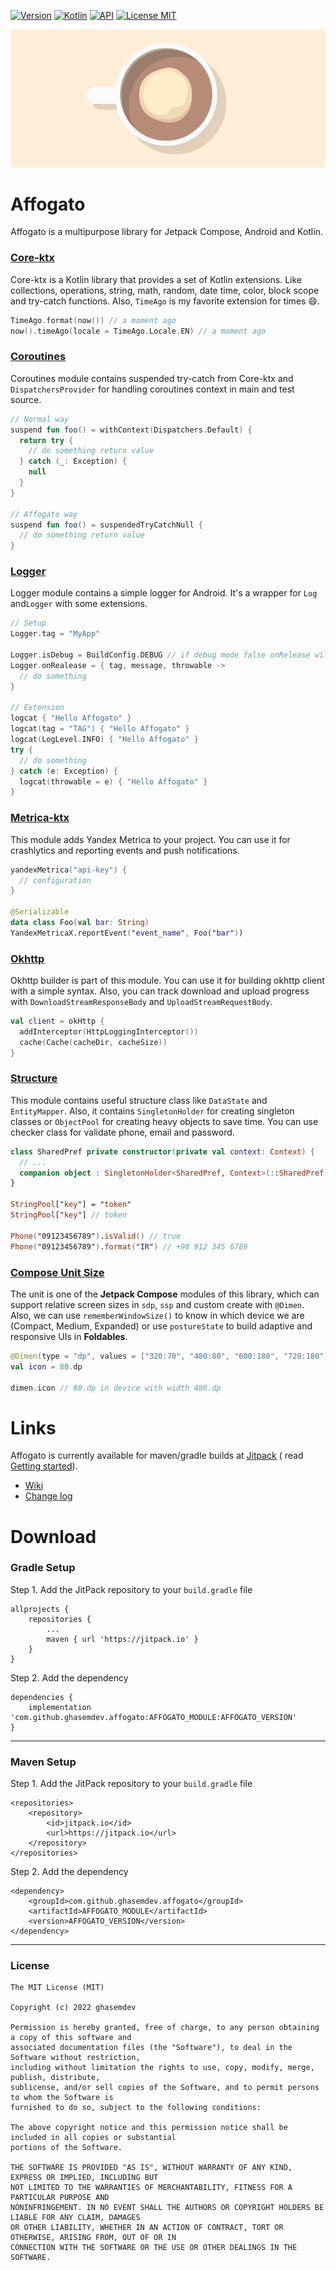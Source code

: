 [![Version](https://shields.io/badge/VERSION-1.10.1-blue?style=for-the-badge)](https://github.com/ghasemdev/affogato/releases/tag/1.10.1)
[![Kotlin](https://shields.io/badge/Kotlin-1.9.10-pink?style=for-the-badge)](https://kotlinlang.org/)
[![API](https://shields.io/badge/Api-+21-green?style=for-the-badge)](https://www.android.com/)
[![License MIT](https://shields.io/badge/LICENSE-MIT-orange?style=for-the-badge)](https://opensource.org/licenses/MIT)

![affogato_img](assets/affogato.png)

# Affogato

Affogato is a multipurpose library for Jetpack Compose, Android and Kotlin.

### [Core-ktx](https://github.com/ghasemdev/affogato/wiki/Core-Ktx)

Core-ktx is a Kotlin library that provides a set of Kotlin extensions. Like collections, operations,
string, math, random, date time, color, block scope and try-catch functions. Also, `TimeAgo` is my
favorite extension for times 😄.

```kotlin
TimeAgo.format(now()) // a moment ago
now().timeAgo(locale = TimeAgo.Locale.EN) // a moment ago
```

### [Coroutines](https://github.com/ghasemdev/affogato/wiki/Coroutines)

Coroutines module contains suspended try-catch from Core-ktx and `DispatchersProvider` for handling
coroutines context in main and test source.

```Kotlin
// Normal way
suspend fun foo() = withContext(Dispatchers.Default) {
  return try {
    // do something return value
  } catch (_: Exception) {
    null
  }
}

// Affogato way
suspend fun foo() = suspendedTryCatchNull {
  // do something return value
}
```

### [Logger](https://github.com/ghasemdev/affogato/wiki/Logger)

Logger module contains a simple logger for Android. It's a wrapper for `Log` and`Logger` with some
extensions.

```Kotlin
// Setup
Logger.tag = "MyApp"

Logger.isDebug = BuildConfig.DEBUG // if debug mode false onRelease will be called.
Logger.onRealease = { tag, message, throwable ->
  // do something
}

// Extension
logcat { "Hello Affogato" }
logcat(tag = "TAG") { "Hello Affogato" }
logcat(LogLevel.INFO) { "Hello Affogato" }
try {
  // do something
} catch (e: Exception) {
  logcat(throwable = e) { "Hello Affogato" }
}
```

### [Metrica-ktx](https://github.com/ghasemdev/affogato/wiki/Metrica-Ktx)

This module adds Yandex Metrica to your project. You can use it for crashlytics and reporting events
and push notifications.

```kotlin
yandexMetrica("api-key") {
  // configuration
}

@Serializable
data class Foo(val bar: String)
YandexMetricaX.reportEvent("event_name", Foo("bar"))
```

### [Okhttp](https://github.com/ghasemdev/affogato/wiki/Okhttp)

Okhttp builder is part of this module. You can use it for building okhttp client with a simple
syntax. Also, you can track download and upload progress with `DownloadStreamResponseBody`
and `UploadStreamRequestBody`.

```kotlin
val client = okHttp {
  addInterceptor(HttpLoggingInterceptor())
  cache(Cache(cacheDir, cacheSize))
}
```

### [Structure](https://github.com/ghasemdev/affogato/wiki/Structure)

This module contains useful structure class like `DataState` and `EntityMapper`. Also, it contains
`SingletonHolder` for creating singleton classes or `ObjectPool` for creating heavy objects to save
time. You can use checker class for validate phone, email and password.

```kotlin
class SharedPref private constructor(private val context: Context) {
  // ...
  companion object : SingletonHolder<SharedPref, Context>(::SharedPref)
}

StringPool["key"] = "token"
StringPool["key"] // token

Phone("09123456789").isValid() // true
Phone("09123456789").format("IR") // +98 912 345 6789
```

### [Compose Unit Size](https://github.com/ghasemdev/affogato/wiki/Unit-Size)

The unit is one of the **Jetpack Compose** modules of this library, which can support relative
screen sizes in `sdp`, `ssp` and custom create with `@Dimen`. Also, we can
use `rememberWindowSize()` to know in which device we are (Compact, Medium, Expanded) or
use `postureState` to build adaptive and responsive UIs in **Foldables**.

```kotlin
@Dimen(type = "dp", values = ["320:70", "480:80", "600:180", "720:180"])
val icon = 80.dp

dimen.icon // 80.dp in device with width 480.dp
```

# Links

Affogato is currently available for maven/gradle builds
at [Jitpack](https://jitpack.io/#ghasemdev/affogato/1.10.1) (
read [Getting started](https://github.com/ghasemdev/affogato/wiki/Getting-Started)).

* [Wiki](https://github.com/ghasemdev/affogato/wiki)
* [Change log](https://github.com/ghasemdev/affogato/blob/master/CHANGELOG.md)

# Download

### Gradle Setup

Step 1. Add the JitPack repository to your `build.gradle` file

```
allprojects {
    repositories {
        ...
        maven { url 'https://jitpack.io' }
    }
}
```

Step 2. Add the dependency

```
dependencies {
    implementation 'com.github.ghasemdev.affogato:AFFOGATO_MODULE:AFFOGATO_VERSION'
}
```

---

### Maven Setup

Step 1. Add the JitPack repository to your `build.gradle` file

```
<repositories>
    <repository>
        <id>jitpack.io</id>
        <url>https://jitpack.io</url>
    </repository>
</repositories>
```

Step 2. Add the dependency

```
<dependency>
    <groupId>com.github.ghasemdev.affogato</groupId>
    <artifactId>AFFOGATO_MODULE</artifactId>
    <version>AFFOGATO_VERSION</version>
</dependency>
```

---

### License

```
The MIT License (MIT)

Copyright (c) 2022 ghasemdev

Permission is hereby granted, free of charge, to any person obtaining a copy of this software and
associated documentation files (the "Software"), to deal in the Software without restriction,
including without limitation the rights to use, copy, modify, merge, publish, distribute,
sublicense, and/or sell copies of the Software, and to permit persons to whom the Software is
furnished to do so, subject to the following conditions:

The above copyright notice and this permission notice shall be included in all copies or substantial
portions of the Software.

THE SOFTWARE IS PROVIDED "AS IS", WITHOUT WARRANTY OF ANY KIND, EXPRESS OR IMPLIED, INCLUDING BUT
NOT LIMITED TO THE WARRANTIES OF MERCHANTABILITY, FITNESS FOR A PARTICULAR PURPOSE AND
NONINFRINGEMENT. IN NO EVENT SHALL THE AUTHORS OR COPYRIGHT HOLDERS BE LIABLE FOR ANY CLAIM, DAMAGES
OR OTHER LIABILITY, WHETHER IN AN ACTION OF CONTRACT, TORT OR OTHERWISE, ARISING FROM, OUT OF OR IN
CONNECTION WITH THE SOFTWARE OR THE USE OR OTHER DEALINGS IN THE SOFTWARE.
```
